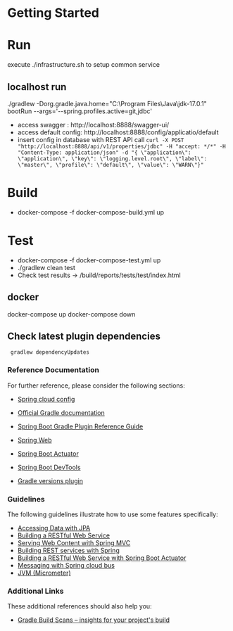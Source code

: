 # Getting Started

# Run

execute ./infrastructure.sh to setup common service

## localhost run

./gradlew -Dorg.gradle.java.home="C:\\Program Files\\Java\\jdk-17.0.1" bootRun  --args='--spring.profiles.active=git,jdbc'

- access swagger : http://localhost:8888/swagger-ui/ 
- access default config:  http://localhost:8888/config/applicatio/default 
- insert config in database with REST API  call 
```curl -X POST "http://localhost:8888/api/v1/properties/jdbc" -H "accept: */*" -H "Content-Type: application/json" -d "{ \"application\": \"application\", \"key\": \"logging.level.root\", \"label\": \"master\", \"profile\": \"default\", \"value\": \"WARN\"}" ``` 
     

# Build

- docker-compose -f docker-compose-build.yml up

# Test

- docker-compose -f docker-compose-test.yml up
- ./gradlew clean test
- Check test results -> /build/reports/tests/test/index.html

## docker

docker-compose up
docker-compose down

## Check latest plugin dependencies

     gradlew dependencyUpdates


### Reference Documentation

For further reference, please consider the following sections:

- [Spring cloud config](https://cloud.spring.io/spring-cloud-config/reference/html/)
- [Official Gradle documentation](https://docs.gradle.org)
- [Spring Boot Gradle Plugin Reference Guide](https://docs.spring.io/spring-boot/docs/2.2.5.RELEASE/gradle-plugin/reference/html/)
- [Spring Web](https://docs.spring.io/spring-boot/docs/2.2.5.RELEASE/reference/htmlsingle/#boot-features-developing-web-applications)
- [Spring Boot Actuator](https://docs.spring.io/spring-boot/docs/2.2.5.RELEASE/reference/htmlsingle/#production-ready)
- [Spring Boot DevTools](https://docs.spring.io/spring-boot/docs/2.2.5.RELEASE/reference/htmlsingle/#using-boot-devtools)

- [Gradle versions plugin](https://github.com/ben-manes/gradle-versions-plugin)

### Guidelines

The following guidelines illustrate how to use some features specifically:

- [Accessing Data with JPA](https://spring.io/guides/gs/accessing-data-jpa/)
- [Building a RESTful Web Service](https://spring.io/guides/gs/rest-service/)
- [Serving Web Content with Spring MVC](https://spring.io/guides/gs/serving-web-content/)
- [Building REST services with Spring](https://spring.io/guides/tutorials/bookmarks/)
- [Building a RESTful Web Service with Spring Boot Actuator](https://spring.io/guides/gs/actuator-service/)
- [Messaging with Spring cloud bus](https://spring.io/projects/spring-cloud-bus)
- [JVM (Micrometer)](https://grafana.com/grafana/dashboards/4701)

### Additional Links

These additional references should also help you:

- [Gradle Build Scans – insights for your project's build](https://scans.gradle.com#gradle)
